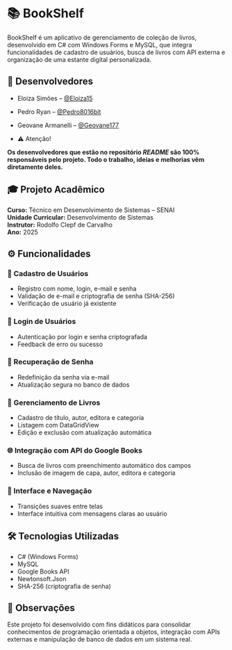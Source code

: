 # 📚 BookShelf

BookShelf é um aplicativo de gerenciamento de coleção de livros, desenvolvido em C# com Windows Forms e MySQL, que integra funcionalidades de cadastro de usuários, busca de livros com API externa e organização de uma estante digital personalizada.

## 👥 Desenvolvedores

- Eloiza Simões – [@Eloiza15](https://github.com/Eloiza15)
- Pedro Ryan – [@Pedro8016bit](https://github.com/Pedro8016bit)
- Geovane Armanelli – [@Geovane177](https://github.com/Geovane177)

- ⚠️ Atenção! 

**Os desenvolvedores que estão no repositório *README* são 100% responsáveis pelo projeto. Todo o trabalho, ideias e melhorias vêm diretamente deles.**

## 🎓 Projeto Acadêmico

**Curso:** Técnico em Desenvolvimento de Sistemas – SENAI  
**Unidade Curricular:** Desenvolvimento de Sistemas  
**Instrutor:** Rodolfo Clepf de Carvalho  
**Ano:** 2025

## ⚙️ Funcionalidades

### 👤 Cadastro de Usuários
- Registro com nome, login, e-mail e senha
- Validação de e-mail e criptografia de senha (SHA-256)
- Verificação de usuário já existente

### 🔐 Login de Usuários
- Autenticação por login e senha criptografada
- Feedback de erro ou sucesso

### 🔄 Recuperação de Senha
- Redefinição da senha via e-mail
- Atualização segura no banco de dados

### 📖 Gerenciamento de Livros
- Cadastro de título, autor, editora e categoria
- Listagem com DataGridView
- Edição e exclusão com atualização automática

### 🌐 Integração com API do Google Books
- Busca de livros com preenchimento automático dos campos
- Inclusão de imagem de capa, autor, editora e categoria

### 🧭 Interface e Navegação
- Transições suaves entre telas
- Interface intuitiva com mensagens claras ao usuário

## 🛠️ Tecnologias Utilizadas
- C# (Windows Forms)
- MySQL
- Google Books API
- Newtonsoft.Json
- SHA-256 (criptografia de senha)

## 📌 Observações

Este projeto foi desenvolvido com fins didáticos para consolidar conhecimentos de programação orientada a objetos, integração com APIs externas e manipulação de banco de dados em um sistema real.
